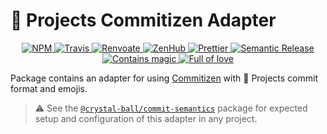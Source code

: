 # 🔮 Projects Commitizen Adapter

<p align="center">
  <a href="https://www.npmjs.com/package/@crystal-ball/commitizen-adapter">
    <img src="https://img.shields.io/npm/v/@crystal-ball/commitizen-adapter.svg?style=flat-square" alt="NPM">
  </a>
  <a href="https://travis-ci.com/crystal-ball/commitizen-adapter">
    <img src="https://travis-ci.com/crystal-ball/commitizen-adapter.svg?branch=master" alt="Travis">
  </a>
  <a href="https://renovatebot.com/" target="_blank" rel="noopener noreferrer">
    <img src="https://img.shields.io/badge/Renovate-enabled-32c3c2.svg" alt="Renvoate" />
  </a>
  <a href="https://github.com/crystal-ball/commitizen-adapter#zenhub" target="_blank" rel="noopener noreferrer">
    <img src="https://img.shields.io/badge/shipping_faster_with-ZenHub-5e60ba.svg?style=flat-square" alt="ZenHub" />
  </a>
  <a href="https://prettier.io/" target="_blank" rel="noopener noreferrer">
    <img src="https://img.shields.io/badge/styled_with-prettier-ff69b4.svg" alt="Prettier">
  </a>
  <a href="https://semantic-release.gitbook.io" target="_blank" rel="noopener noreferrer">
    <img src="https://img.shields.io/badge/%20%20%F0%9F%93%A6%F0%9F%9A%80-semantic_release-e10079.svg" alt="Semantic Release">
  </a>
  <br />
  <a href="https://github.com/crystal-ball" target="_blank" rel="noopener noreferrer">
    <img
      src="https://img.shields.io/badge/%F0%9F%94%AE%E2%9C%A8-contains_magic-D831D7.svg"
      alt="Contains magic"
    />
  </a>
  <a href="https://github.com/crystal-ball/crystal-ball.github.io" target="_blank" rel="noopener noreferrer">
    <img
      src="https://img.shields.io/badge/%F0%9F%92%96%F0%9F%8C%88-full_of_love-F5499E.svg"
      alt="Full of love"
    />
  </a>
</p>

Package contains an adapter for using [Commitizen][] with 🔮 Projects commit
format and emojis.

> ⚠️ See the [`@crystal-ball/commit-semantics`][] package for expected setup and
> configuration of this adapter in any project.

<!-- Links -->

[commitizen]: https://commitizen.github.io/cz-cli/
[`@crystal-ball/commit-semantics`]:
  https://github.com/crystal-ball/commit-semantics
